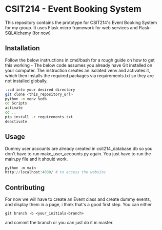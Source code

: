 # CSIT214 - Event Booking System

This repository contains the prototype for CSIT214's Event Booking System for my group. It uses Flask micro framework for web services and Flask-SQLAlchemy (for now)

## Installation

Follow the below instructions in cmd/bash for a rough guide on how to get this working - The below code assumes you already have Git installed on your computer. The instruction creates an isolated venv and activates it, which then installs the required packages via requirements.txt so they are not installed globally.
```bash
::cd into your desired directory
git clone <this_repository_url>
python -m venv %cd%
cd Scripts
activate
cd ..
pip install -r requirements.txt
deactivate
```

## Usage
Dummy user accounts are already created in csit214_database.db so you don't have to run make_user_accounts.py again. You just have to run the main.py file and it should work.

```python
python -m main
http://localhost:4000/ # to access the website
```

## Contributing
For now we will have to create an Event class and create dummy events, and display them in a page, i think that's a good first step. You can either
```git
git branch -b <your_initials-branch>
```
and commit the branch or you can just do it in master.